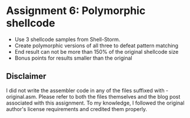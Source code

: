 # Assignment 6: Polymorphic shellcode

- Use 3 shellcode samples from Shell-Storm.
- Create polymorphic versions of all three to defeat pattern matching
- End result can not be more than 150% of the original shellcode size
- Bonus points for results smaller than the original

## Disclaimer

I did not write the assembler code in any of the files suffixed with
-original.asm. Please refer to both the files themselves and the blog
post associated with this assignment. To my knowledge, I followed the
original author's license requirements and credited them properly.

